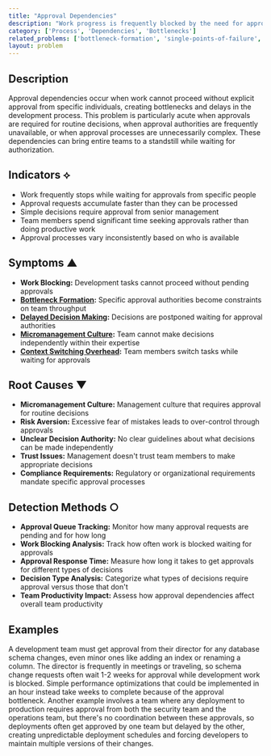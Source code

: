 ```yaml
---
title: "Approval Dependencies"
description: "Work progress is frequently blocked by the need for approvals from specific individuals, creating bottlenecks and delays."
category: ['Process', 'Dependencies', 'Bottlenecks']
related_problems: ['bottleneck-formation', 'single-points-of-failure', 'delayed-decision-making']
layout: problem
---
```


## Description

Approval dependencies occur when work cannot proceed without explicit approval from specific individuals, creating bottlenecks and delays in the development process. This problem is particularly acute when approvals are required for routine decisions, when approval authorities are frequently unavailable, or when approval processes are unnecessarily complex. These dependencies can bring entire teams to a standstill while waiting for authorization.

## Indicators ⟡

- Work frequently stops while waiting for approvals from specific people
- Approval requests accumulate faster than they can be processed
- Simple decisions require approval from senior management
- Team members spend significant time seeking approvals rather than doing productive work
- Approval processes vary inconsistently based on who is available

## Symptoms ▲

- **Work Blocking:** Development tasks cannot proceed without pending approvals
- **[Bottleneck Formation](bottleneck-formation.md):** Specific approval authorities become constraints on team throughput
- **[Delayed Decision Making](delayed-decision-making.md):** Decisions are postponed waiting for approval authorities
- **[Micromanagement Culture](micromanagement-culture.md):** Team cannot make decisions independently within their expertise
- **[Context Switching Overhead](context-switching-overhead.md):** Team members switch tasks while waiting for approvals

## Root Causes ▼

- **Micromanagement Culture:** Management culture that requires approval for routine decisions
- **Risk Aversion:** Excessive fear of mistakes leads to over-control through approvals
- **Unclear Decision Authority:** No clear guidelines about what decisions can be made independently
- **Trust Issues:** Management doesn't trust team members to make appropriate decisions
- **Compliance Requirements:** Regulatory or organizational requirements mandate specific approval processes

## Detection Methods ○

- **Approval Queue Tracking:** Monitor how many approval requests are pending and for how long
- **Work Blocking Analysis:** Track how often work is blocked waiting for approvals
- **Approval Response Time:** Measure how long it takes to get approvals for different types of decisions
- **Decision Type Analysis:** Categorize what types of decisions require approval versus those that don't
- **Team Productivity Impact:** Assess how approval dependencies affect overall team productivity

## Examples

A development team must get approval from their director for any database schema changes, even minor ones like adding an index or renaming a column. The director is frequently in meetings or traveling, so schema change requests often wait 1-2 weeks for approval while development work is blocked. Simple performance optimizations that could be implemented in an hour instead take weeks to complete because of the approval bottleneck. Another example involves a team where any deployment to production requires approval from both the security team and the operations team, but there's no coordination between these approvals, so deployments often get approved by one team but delayed by the other, creating unpredictable deployment schedules and forcing developers to maintain multiple versions of their changes.